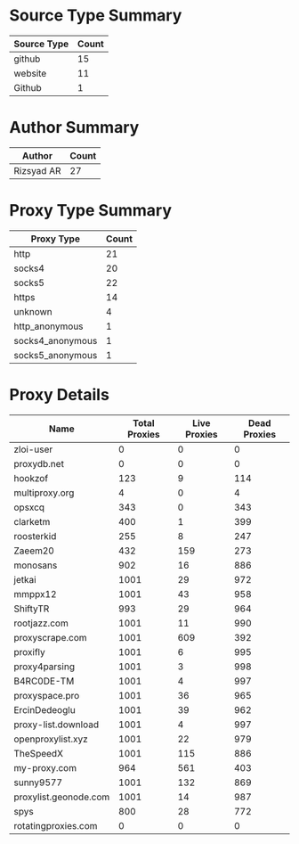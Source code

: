 # Source Type Summary

| Source Type | Count |
|-------------|-------|
| github | 15 |
| website | 11 |
| Github | 1 |


# Author Summary

| Author | Count |
|--------|-------|
| Rizsyad AR | 27 |


# Proxy Type Summary

| Proxy Type | Count |
|------------|-------|
| http | 21 |
| socks4 | 20 |
| socks5 | 22 |
| https | 14 |
| unknown | 4 |
| http_anonymous | 1 |
| socks4_anonymous | 1 |
| socks5_anonymous | 1 |


# Proxy Details

| Name | Total Proxies | Live Proxies | Dead Proxies |
|------|---------------|--------------|---------------|
| zloi-user | 0 | 0 | 0 |
| proxydb.net | 0 | 0 | 0 |
| hookzof | 123 | 9 | 114 |
| multiproxy.org | 4 | 0 | 4 |
| opsxcq | 343 | 0 | 343 |
| clarketm | 400 | 1 | 399 |
| roosterkid | 255 | 8 | 247 |
| Zaeem20 | 432 | 159 | 273 |
| monosans | 902 | 16 | 886 |
| jetkai | 1001 | 29 | 972 |
| mmppx12 | 1001 | 43 | 958 |
| ShiftyTR | 993 | 29 | 964 |
| rootjazz.com | 1001 | 11 | 990 |
| proxyscrape.com | 1001 | 609 | 392 |
| proxifly | 1001 | 6 | 995 |
| proxy4parsing | 1001 | 3 | 998 |
| B4RC0DE-TM | 1001 | 4 | 997 |
| proxyspace.pro | 1001 | 36 | 965 |
| ErcinDedeoglu | 1001 | 39 | 962 |
| proxy-list.download | 1001 | 4 | 997 |
| openproxylist.xyz | 1001 | 22 | 979 |
| TheSpeedX | 1001 | 115 | 886 |
| my-proxy.com | 964 | 561 | 403 |
| sunny9577 | 1001 | 132 | 869 |
| proxylist.geonode.com | 1001 | 14 | 987 |
| spys | 800 | 28 | 772 |
| rotatingproxies.com | 0 | 0 | 0 |
